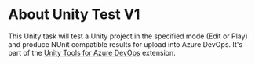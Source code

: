 # About Unity Test V1

This Unity task will test a Unity project in the specified mode (Edit or Play) and produce NUnit compatible results for upload into Azure DevOps. It's part of the [Unity Tools for Azure DevOps](https://marketplace.visualstudio.com/items?itemName=DinomiteStudios.64e90d50-a9c0-11e8-a356-d3eab7857116) extension.